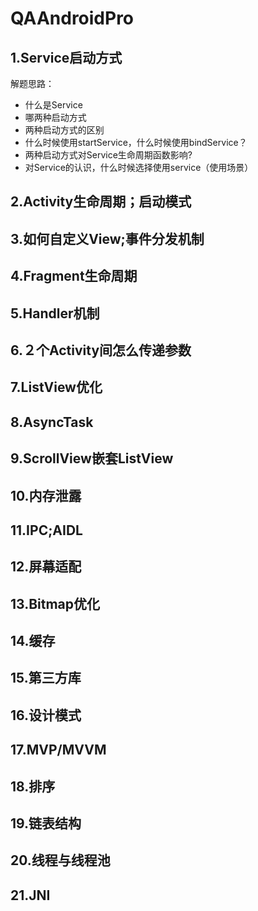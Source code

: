 # QAAndroidPro

## 1.Service启动方式

解题思路：

- 什么是Service
- 哪两种启动方式
- 两种启动方式的区别
- 什么时候使用startService，什么时候使用bindService？
- 两种启动方式对Service生命周期函数影响?
- 对Service的认识，什么时候选择使用service（使用场景）

## 2.Activity生命周期；启动模式
## 3.如何自定义View;事件分发机制
## 4.Fragment生命周期
## 5.Handler机制
## 6.２个Activity间怎么传递参数
## 7.ListView优化
## 8.AsyncTask
## 9.ScrollView嵌套ListView
## 10.内存泄露
## 11.IPC;AIDL
## 12.屏幕适配
## 13.Bitmap优化
## 14.缓存
## 15.第三方库
## 16.设计模式
## 17.MVP/MVVM
## 18.排序
## 19.链表结构
## 20.线程与线程池
## 21.JNI
